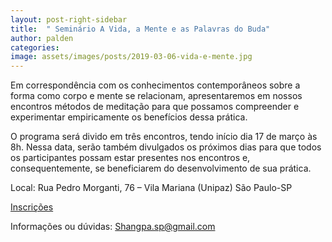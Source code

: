 ```yaml
---
layout: post-right-sidebar
title:  " Seminário A Vida, a Mente e as Palavras do Buda"
author: palden
categories: 
image: assets/images/posts/2019-03-06-vida-e-mente.jpg
---
```


Em correspondência com os conhecimentos contemporâneos sobre a forma como corpo e mente se relacionam, apresentaremos em nossos encontros métodos de meditação para que possamos compreender e experimentar empiricamente os benefícios dessa prática.

O programa será divido em três encontros, tendo início dia 17 de março às 8h. Nessa data, serão também divulgados os próximos dias para que todos os participantes possam estar presentes nos encontros e, consequentemente, se beneficiarem do desenvolvimento de sua prática.

Local: Rua Pedro Morganti, 76 – Vila Mariana (Unipaz) São Paulo-SP

<a href="https://docs.google.com/forms/d/e/1FAIpQLScOSFZEQw8ytt3icsuL5whluFMQ04Cs4MDzPgd7kueaU8LJew/viewform">Inscrições</a>

Informações ou dúvidas: Shangpa.sp@gmail.com

